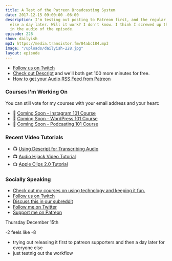 ```yaml
---
title: A Test of the Patreon Broadcasting System
date: 2017-12-15 09:00:00 -06:00
description: I'm testing out posting to Patreon first, and the regular feed for everyone
  else a day later. Will it work? I don't know. I think I screwed up the date already
  in the audio of the episode.
episode: 228
show: dailyish
mp3: https://media.transistor.fm/84abc184.mp3
image: "/uploads/dailyish-228.jpg"
layout: episode
---
```


* [Follow us on Twitch](https://www.twitch.tv/goodstuff_fm)
* [Check out Descript](https://app.descript.com/r/HkKZYn6bG) and we'll both get 100 more minutes for free.
* [How to get your Audio RSS Feed from Patreon](https://patreon.zendesk.com/hc/en-us/articles/212055866-How-Do-I-Get-and-Use-My-Audio-RSS-Link-)

### Courses I'm Working On

You can still vote for my courses with your email address and your heart:

* 🌅 [Coming Soon - Instagram 101 Course](https://courses.chrisenns.com/instagram-101)
* 📝 [Coming Soon - WordPress 101 Course](https://courses.chrisenns.com/wordpress-101)
* 🎤 [Coming Soon - Podcasting 101 Course](https://courses.chrisenns.com/podcasting-101)

### Recent Video Tutorials

* 📺 [Using Descript for Transcribing Audio](https://www.youtube.com/watch?v=XD401h0Kctw&t=1s)
* 📺 [Audio Hijack Video Tutorial](https://www.youtube.com/watch?v=gksxKV85ARU)
* 📺 [Apple Clips 2.0 Tutorial](https://www.youtube.com/watch?v=CzI6L31LEvQ)

### Socially Speaking

* [Check out my courses on using technology and keeping it fun.](https://courses.chrisenns.com)
* [Follow us on Twitch](https://www.twitch.tv/goodstuff_fm)
* [Discuss this in our subreddit](https://www.reddit.com/r/Goodstuff_fm/)
* [Follow me on Twitter](https://www.twitter.com/ichris)
* [Support me on Patreon](https://www.patreon.com/ichris)

Thursday December 15th

-2 feels like -8
- trying out releasing it first to patreon supporters and then a day later for everyone else
- just testnig out the workflow
